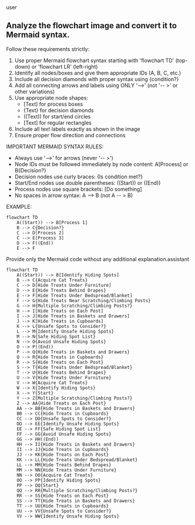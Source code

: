 user

## Analyze the flowchart image and convert it to Mermaid syntax.

Follow these requirements strictly:

1. Use proper Mermaid flowchart syntax starting with 'flowchart TD' (top-down) or 'flowchart LR' (left-right)
2. Identify all nodes/boxes and give them appropriate IDs (A, B, C, etc.)
3. Include all decision diamonds with proper syntax using {condition?}
4. Add all connecting arrows and labels using ONLY '-->' (not '-- >' or other variations)
5. Use appropriate node shapes:
   - [Text] for process boxes
   - {Text} for decision diamonds  
   - ((Text)) for start/end circles
   - [Text] for regular rectangles
6. Include all text labels exactly as shown in the image
7. Ensure proper flow direction and connections

IMPORTANT MERMAID SYNTAX RULES:
- Always use '-->' for arrows (never '-- >')
- Node IDs must be followed immediately by node content: A[Process] or B{Decision?}
- Decision nodes use curly braces: {Is condition met?}
- Start/End nodes use double parentheses: ((Start)) or ((End))
- Process nodes use square brackets: [Do something]
- No spaces in arrow syntax: A --> B (not A -- > B)

EXAMPLE:
```mermaid
flowchart TD
    A((Start)) --> B[Process 1]
    B --> C{Decision?}
    C --> D[Process 2]
    C --> E[Process 3]
    D --> F((End))
    E --> F
```

Provide only the Mermaid code without any additional explanation.assistant

```mermaid
flowchart TD
    A((Start)) --> B[Identify Hiding Spots]
    B --> C{Acquire Cat Treats}
    C --> D[Hide Treats Under Furniture]
    D --> E{Hide Treats Behind Drapes}
    E --> F[Hide Treats Under Bedspread/Blanket]
    F --> G{Hide Treats Near Scratching/Climbing Posts}
    G --> H{Multiple Scratching/Climbing Posts?}
    H --> I[Hide Treats on Each Post]
    I --> J[Hide Treats in Baskets and Drawers]
    J --> K[Hide Treats in Cupboards]
    K --> L{Unsafe Spots to Consider?}
    L --> M{Identify Unsafe Hiding Spots}
    M --> N{Safe Hiding Spot List}
    N --> O{Avoid Unsafe Hiding Spots}
    O --> P((End))
    P --> Q{Hide Treats in Baskets and Drawers}
    Q --> R{Hide Treats in Cupboards}
    R --> S{Hide Treats on Each Post}
    S --> T{Hide Treats Under Bedspread/Blanket}
    T --> U{Hide Treats Behind Drapes}
    U --> V{Hide Treats Under Furniture}
    V --> W{Acquire Cat Treats}
    W --> X{Identify Hiding Spots}
    X --> Y{Start}
    Y --> Z{Multiple Scratching/Climbing Posts?}
    Z --> AA{Hide Treats on Each Post}
    AA --> BB{Hide Treats in Baskets and Drawers}
    BB --> CC{Hide Treats in Cupboards}
    CC --> DD{Unsafe Spots to Consider?}
    DD --> EE{Identify Unsafe Hiding Spots}
    EE --> FF{Safe Hiding Spot List}
    FF --> GG{Avoid Unsafe Hiding Spots}
    GG --> HH((End))
    HH --> II{Hide Treats in Baskets and Drawers}
    II --> JJ{Hide Treats in Cupboards}
    JJ --> KK{Hide Treats on Each Post}
    KK --> LL{Hide Treats Under Bedspread/Blanket}
    LL --> MM{Hide Treats Behind Drapes}
    MM --> NN{Hide Treats Under Furniture}
    NN --> OO{Acquire Cat Treats}
    OO --> PP{Identify Hiding Spots}
    PP --> QQ{Start}
    QQ --> RR{Multiple Scratching/Climbing Posts?}
    RR --> SS{Hide Treats on Each Post}
    SS --> TT{Hide Treats in Baskets and Drawers}
    TT --> UU{Hide Treats in Cupboards}
    UU --> VV{Unsafe Spots to Consider?}
    VV --> WW{Identify Unsafe Hiding Spots}
